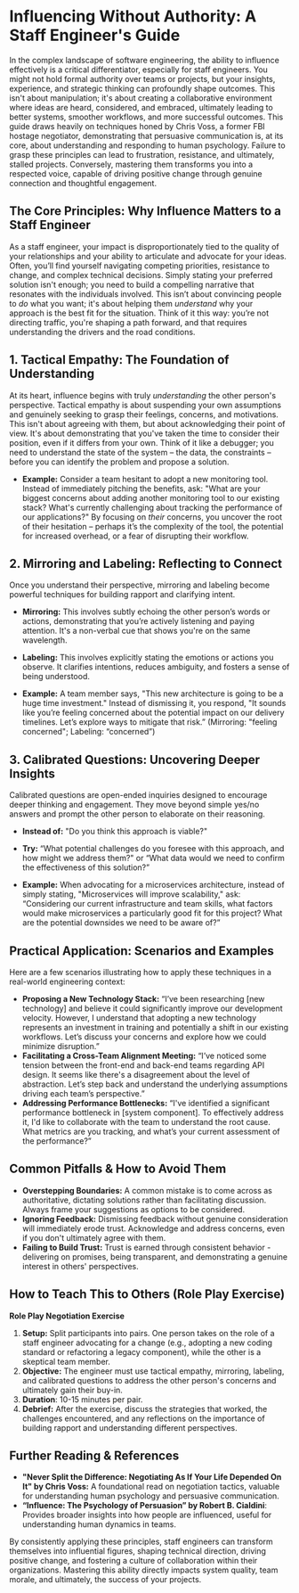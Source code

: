 # Influencing Without Authority: A Staff Engineer's Guide

In the complex landscape of software engineering, the ability to influence effectively is a critical differentiator, especially for staff engineers. You might not hold formal authority over teams or projects, but your insights, experience, and strategic thinking can profoundly shape outcomes. This isn't about manipulation; it's about creating a collaborative environment where ideas are heard, considered, and embraced, ultimately leading to better systems, smoother workflows, and more successful outcomes. This guide draws heavily on techniques honed by Chris Voss, a former FBI hostage negotiator, demonstrating that persuasive communication is, at its core, about understanding and responding to human psychology. Failure to grasp these principles can lead to frustration, resistance, and ultimately, stalled projects. Conversely, mastering them transforms you into a respected voice, capable of driving positive change through genuine connection and thoughtful engagement.

## The Core Principles: Why Influence Matters to a Staff Engineer

As a staff engineer, your impact is disproportionately tied to the quality of your relationships and your ability to articulate and advocate for your ideas. Often, you’ll find yourself navigating competing priorities, resistance to change, and complex technical decisions. Simply stating your preferred solution isn't enough; you need to build a compelling narrative that resonates with the individuals involved. This isn’t about convincing people to _do_ what you want; it's about helping them _understand_ why your approach is the best fit for the situation. Think of it this way: you’re not directing traffic, you're shaping a path forward, and that requires understanding the drivers and the road conditions.

## 1. Tactical Empathy: The Foundation of Understanding

At its heart, influence begins with truly _understanding_ the other person's perspective. Tactical empathy is about suspending your own assumptions and genuinely seeking to grasp their feelings, concerns, and motivations. This isn't about agreeing with them, but about acknowledging their point of view. It's about demonstrating that you've taken the time to consider their position, even if it differs from your own. Think of it like a debugger; you need to understand the state of the system – the data, the constraints – before you can identify the problem and propose a solution.

- **Example:** Consider a team hesitant to adopt a new monitoring tool. Instead of immediately pitching the benefits, ask: "What are your biggest concerns about adding another monitoring tool to our existing stack? What's currently challenging about tracking the performance of our applications?" By focusing on _their_ concerns, you uncover the root of their hesitation – perhaps it’s the complexity of the tool, the potential for increased overhead, or a fear of disrupting their workflow.

## 2. Mirroring and Labeling: Reflecting to Connect

Once you understand their perspective, mirroring and labeling become powerful techniques for building rapport and clarifying intent.

- **Mirroring:** This involves subtly echoing the other person’s words or actions, demonstrating that you’re actively listening and paying attention. It's a non-verbal cue that shows you're on the same wavelength.
- **Labeling:** This involves explicitly stating the emotions or actions you observe. It clarifies intentions, reduces ambiguity, and fosters a sense of being understood.

- **Example:** A team member says, "This new architecture is going to be a huge time investment." Instead of dismissing it, you respond, "It sounds like you’re feeling concerned about the potential impact on our delivery timelines. Let’s explore ways to mitigate that risk.” (Mirroring: "feeling concerned"; Labeling: “concerned”)

## 3. Calibrated Questions: Uncovering Deeper Insights

Calibrated questions are open-ended inquiries designed to encourage deeper thinking and engagement. They move beyond simple yes/no answers and prompt the other person to elaborate on their reasoning.

- **Instead of:** "Do you think this approach is viable?"
- **Try:** “What potential challenges do you foresee with this approach, and how might we address them?" or “What data would we need to confirm the effectiveness of this solution?”

- **Example:** When advocating for a microservices architecture, instead of simply stating, "Microservices will improve scalability," ask: “Considering our current infrastructure and team skills, what factors would make microservices a particularly good fit for this project? What are the potential downsides we need to be aware of?”

## Practical Application: Scenarios and Examples

Here are a few scenarios illustrating how to apply these techniques in a real-world engineering context:

- **Proposing a New Technology Stack:** “I’ve been researching [new technology] and believe it could significantly improve our development velocity. However, I understand that adopting a new technology represents an investment in training and potentially a shift in our existing workflows. Let’s discuss your concerns and explore how we could minimize disruption.”
- **Facilitating a Cross-Team Alignment Meeting:** “I’ve noticed some tension between the front-end and back-end teams regarding API design. It seems like there's a disagreement about the level of abstraction. Let’s step back and understand the underlying assumptions driving each team’s perspective.”
- **Addressing Performance Bottlenecks:** “I've identified a significant performance bottleneck in [system component]. To effectively address it, I'd like to collaborate with the team to understand the root cause. What metrics are you tracking, and what’s your current assessment of the performance?”

## Common Pitfalls & How to Avoid Them

- **Overstepping Boundaries:** A common mistake is to come across as authoritative, dictating solutions rather than facilitating discussion. Always frame your suggestions as options to be considered.
- **Ignoring Feedback:** Dismissing feedback without genuine consideration will immediately erode trust. Acknowledge and address concerns, even if you don't ultimately agree with them.
- **Failing to Build Trust:** Trust is earned through consistent behavior - delivering on promises, being transparent, and demonstrating a genuine interest in others' perspectives.

## How to Teach This to Others (Role Play Exercise)

**Role Play Negotiation Exercise**

1. **Setup:** Split participants into pairs. One person takes on the role of a staff engineer advocating for a change (e.g., adopting a new coding standard or refactoring a legacy component), while the other is a skeptical team member.
2. **Objective:** The engineer must use tactical empathy, mirroring, labeling, and calibrated questions to address the other person's concerns and ultimately gain their buy-in.
3. **Duration**: 10-15 minutes per pair.
4. **Debrief:** After the exercise, discuss the strategies that worked, the challenges encountered, and any reflections on the importance of building rapport and understanding different perspectives.

## Further Reading & References

- **"Never Split the Difference: Negotiating As If Your Life Depended On It" by Chris Voss:** A foundational read on negotiation tactics, valuable for understanding human psychology and persuasive communication.
- **“Influence: The Psychology of Persuasion” by Robert B. Cialdini**: Provides broader insights into how people are influenced, useful for understanding human dynamics in teams.

By consistently applying these principles, staff engineers can transform themselves into influential figures, shaping technical direction, driving positive change, and fostering a culture of collaboration within their organizations. Mastering this ability directly impacts system quality, team morale, and ultimately, the success of your projects.

```

```
